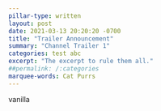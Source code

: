 ```yaml
---
pillar-type: written
layout: post
date: 2021-03-13 20:20:20 -0700
title: "Trailer Announcement"
summary: "Channel Trailer 1"
categories: test abc
excerpt: "The excerpt to rule them all."
##permalink: /:categories
marquee-words: Cat Purrs
---
```

vanilla